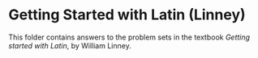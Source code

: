 # Getting Started with Latin (Linney)

This folder contains answers to the problem sets in the textbook _Getting started with Latin_, by William Linney.
